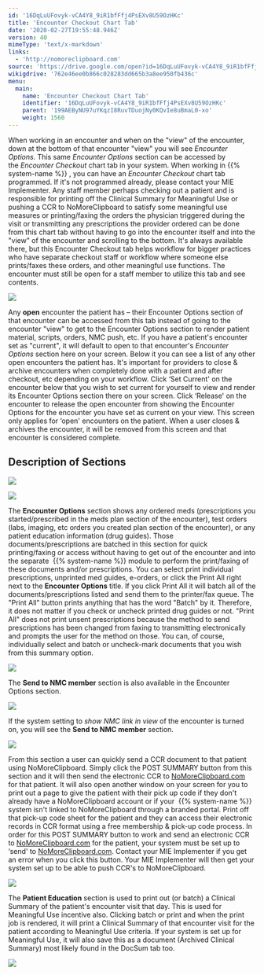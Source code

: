 ```yaml
---
id: '16DqLuUFovyk-vCA4Y8_9iR1bfFfj4PsEXv8U59OzHKc'
title: 'Encounter Checkout Chart Tab'
date: '2020-02-27T19:55:48.946Z'
version: 40
mimeType: 'text/x-markdown'
links:
  - 'http://nomoreclipboard.com'
source: 'https://drive.google.com/open?id=16DqLuUFovyk-vCA4Y8_9iR1bfFfj4PsEXv8U59OzHKc'
wikigdrive: '762e46ee0b866c028283dd665b3a8ee950fb436c'
menu:
  main:
    name: 'Encounter Checkout Chart Tab'
    identifier: '16DqLuUFovyk-vCA4Y8_9iR1bfFfj4PsEXv8U59OzHKc'
    parent: '199AEByNU97uYKqzI8RuvTDuojNy0KQvIe8uBmaL0-xo'
    weight: 1560
---
```

When working in an encounter and when on the "view" of the encounter, down at the bottom of that encounter "view" you will see *Encounter Options*. This same *Encounter Options* section can be accessed by the *Encounter Checkout* chart tab in your system.
When working in {{% system-name %}} , you can have an *Encounter Checkout* chart tab programmed. If it's not programmed already, please contact your MIE Implementer.
Any staff member perhaps checking out a patient and is responsible for printing off the Clinical Summary for Meaningful Use or pushing a CCR to NoMoreClipboard to satisfy some meaningful use measures or printing/faxing the orders the physician triggered during the visit or transmitting any prescriptions the provider ordered can be done from this chart tab without having to go into the encounter itself and into the "view" of the encounter and scrolling to the bottom. It's always available there, but this Encounter Checkout tab helps workflow for bigger practices who have separate checkout staff or workflow where someone else prints/faxes these orders, and other meaningful use functions.
The encounter must still be open for a staff member to utilize this tab and see contents.

![](../encounter-checkout-chart-tab.assets/100002010000053600000100C0A62D05881438C6.png)

Any **open** encounter the patient has – their Encounter Options section of that encounter can be accessed from this tab instead of going to the encounter "view" to get to the Encounter Options section to render patient material, scripts, orders, NMC push, etc.
If you have a patient's encounter set as "current", it will default to open to that encounter's *Encounter Options* section here on your screen. Below it you can see a list of any other open encounters the patient has. It's important for providers to close & archive encounters when completely done with a patient and after checkout, etc depending on your workflow.
Click ‘Set Current' on the encounter below that you wish to set current for yourself to view and render its Encounter Options section there on your screen.
Click ‘Release' on the encounter to release the open encounter from showing the Encounter Options for the encounter you have set as current on your view.
This screen only applies for ‘open' encounters on the patient. When a user closes & archives the encounter, it will be removed from this screen and that encounter is considered complete.

## Description of Sections


![](../encounter-checkout-chart-tab.assets/100000000000017F000001C5A609BBC5C549D73A.png)


![](../encounter-checkout-chart-tab.assets/1000000000000180000000583F4D8A23DB320807.png)

The **Encounter Options** section shows any ordered meds (prescriptions you started/prescribed in the meds plan section of the encounter), test orders (labs, imaging, etc orders you created plan section of the encounter), or any patient education information (drug guides). Those documents/prescriptions are batched in this section for quick printing/faxing or access without having to get out of the encounter and into the separate  {{% system-name %}} module to perform the print/faxing of these documents and/or prescriptions.
You can select print individual prescriptions, unprinted med guides, e-orders, or click the Print All right next to the **Encounter Options** title. If you click Print All it will batch all of the documents/prescriptions listed and send them to the printer/fax queue. The "Print All" button prints anything that has the word "Batch" by it. Therefore, it does not matter if you check or uncheck printed drug guides or not. "Print All" does not print unsent prescriptions because the method to send prescriptions has been changed from faxing to transmitting electronically and prompts the user for the method on those. You can, of course, individually select and batch or uncheck-mark documents that you wish from this summary option.

![](../encounter-checkout-chart-tab.assets/100000000000017F000001C5A609BBC5C549D73A.png)

The **Send to NMC member** section is also available in the Encounter Options section.

![](../encounter-checkout-chart-tab.assets/10000000000001660000009BFCEF79AA556F0578.png)

If the system setting to *show NMC link in view* of the encounter is turned on, you will see the **Send to NMC member** section.

![](../encounter-checkout-chart-tab.assets/10000000000001380000002D234D8D5AB4C110DF.png)

From this section a user can quickly send a CCR document to that patient using NoMoreClipboard. Simply click the POST SUMMARY button from this section and it will then send the electronic CCR to [NoMoreClipboard.com](http://nomoreclipboard.com) for that patient. It will also open another window on your screen for you to print out a page to give the patient with their pick up code if they don't already have a NoMoreClipboard account or if your  {{% system-name %}} system isn't linked to NoMoreClipboard through a branded portal. Print off that pick-up code sheet for the patient and they can access their electronic records in CCR format using a free membership & pick-up code process.
In order for this POST SUMMARY button to work and send an electronic CCR to [NoMoreClipboard.com](http://nomoreclipboard.com) for the patient, your system must be set up to ‘send' to [NoMoreClipboard.com](http://nomoreclipboard.com). Contact your MIE Implementer if you get an error when you click this button. Your MIE Implementer will then get your system set up to be able to push CCR's to NoMoreClipboard.

![](../encounter-checkout-chart-tab.assets/10000000000002560000009313550B1AF2E0FDB8.png)

The **Patient Education** section is used to print out (or batch) a Clinical Summary of the patient's encounter visit that day. This is used for Meaningful Use incentive also. Clicking batch or print and when the print job is rendered, it will print a Clinical Summary of that encounter visit for the patient according to Meaningful Use criteria. If your system is set up for Meaningful Use, it will also save this as a document (Archived Clinical Summary) most likely found in the DocSum tab too.

![](../encounter-checkout-chart-tab.assets/1000000000000129000000936A05F1AA91D03909.png)


